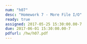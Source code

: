 ```yaml
---
num: "h07"
desc: "Homework 7 - More File I/O"
ready: true
assigned: 2017-05-25 15:30:00.00-7
due: 2017-06-01 15:30:00.00-7
pdfurl: /hw/h07.pdf
---
```

